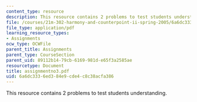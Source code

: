 ```yaml
---
content_type: resource
description: This resource contains 2 problems to test students understanding.
file: /courses/21m-302-harmony-and-counterpoint-ii-spring-2005/6a6dc3336ed384e9cde4c8c38acfa386_assignmentno3.pdf
file_type: application/pdf
learning_resource_types:
- Assignments
ocw_type: OCWFile
parent_title: Assignments
parent_type: CourseSection
parent_uid: 89112b14-79cb-6169-981d-e65f3a2585ae
resourcetype: Document
title: assignmentno3.pdf
uid: 6a6dc333-6ed3-84e9-cde4-c8c38acfa386
---
```

This resource contains 2 problems to test students understanding.

